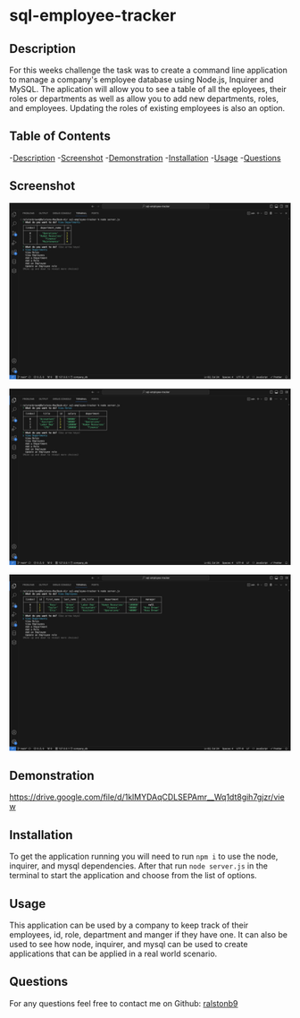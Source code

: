 # sql-employee-tracker

## Description 

For this weeks challenge the task was to create a command line application to manage a company's employee database using Node.js, Inquirer and MySQL. The aplication will allow you to see a table of all the eployees, their roles or departments as well as allow you to add new departments, roles, and employees. Updating the roles of existing employees is also an option.

## Table of Contents
-[Description](#description)
-[Screenshot](#screenshot)
-[Demonstration](#demonstration)
-[Installation](#installation)
-[Usage](#usage)
-[Questions](#questions)

## Screenshot

![Departments Table](/images/department-table.png)

![Roles Table](/images/role-table.png)

![Employees Table](/images/employee-table.png)

## Demonstration

https://drive.google.com/file/d/1klMYDAqCDLSEPAmr__Wq1dt8gih7gjzr/view

## Installation

To get the application running you will need to run `npm i` to use the node, inquirer, and mysql dependencies. After that run `node server.js` in the terminal to start the application and choose from the list of options.

## Usage

This application can be used by a company to keep track of their employees, id, role, department and manger if they have one. It can also be used to see how node, inquirer, and mysql can be used to create applications that can be applied in a real world scenario.

## Questions

For any questions feel free to contact me on Github: [ralstonb9](https://github.com/ralstonb9)